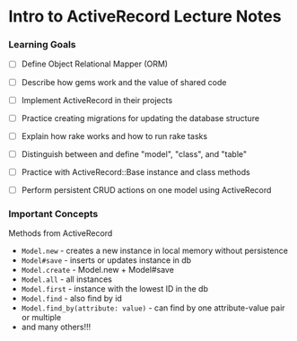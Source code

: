 # Intro to ActiveRecord Lecture Notes

### Learning Goals

* [ ] Define Object Relational Mapper (ORM)
* [ ] Describe how gems work and the value of shared code
* [ ] Implement ActiveRecord in their projects
* [ ] Practice creating migrations for updating the database structure
* [ ] Explain how rake works and how to run rake tasks
* [ ] Distinguish between and define "model", "class", and "table"
* [ ] Practice with ActiveRecord::Base instance and class methods
* [ ] Perform persistent CRUD actions on one model using ActiveRecord


### Important Concepts

Methods from ActiveRecord
  * `Model.new` - creates a new instance in local memory without persistence
  * `Model#save` - inserts or updates instance in db
  * `Model.create` - Model.new + Model\#save
  * `Model.all` - all instances
  * `Model.first` - instance with the lowest ID in the db
  * `Model.find` - also find by id
  * `Model.find_by(attribute: value)` - can find by one attribute-value pair or multiple
  * and many others!!!